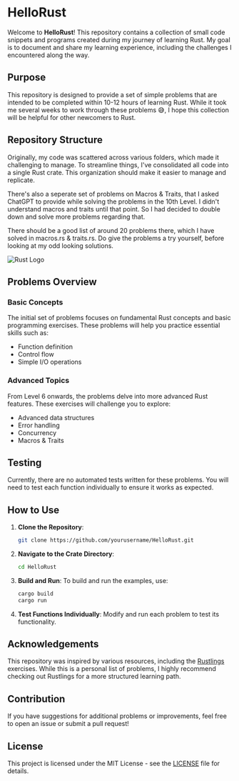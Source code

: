 <!-- # HelloRust
This repository contains small code snippets and programs that I created while learning Rust. I plan to write a blog post detailing my learning journey and methods, which will document the challenges I faced.

The repository features simple problems that I defined with the help of ChatGPT. Initially, my code was scattered across various folders and somewhat disorganized. To streamline things, I’ve consolidated everything into a Rust crate for easier management and replication.

<img src="https://w7.pngwing.com/pngs/114/914/png-transparent-rust-programming-language-logo-machine-learning-haskell-crab-animals-cartoon-crab-thumbnail.png">

Here's the list of problems that are very simple and be completed within 10-12 hours of learning Rust (Although it took me some weeks😅). Hope it helps the newbie! This isn't like [Rustlings](https://github.com/rust-lang/rustlings), which is another awesome thing, but this is just a personal list.

### Regarding the Problems
**Basic Concepts**: The initial problems are designed to cover fundamental Rust concepts and basic programming exercises, focusing on core skills like function definition, control flow, and simple I/O operations.

**Advanced Topics**: Later levels of the exercises, particularly from Level 6 onwards, explore more advanced Rust features.

>Currently the Tests are not written. So you have to test the function individually. -->

# HelloRust

Welcome to **HelloRust**! This repository contains a collection of small code snippets and programs created during my journey of learning Rust. My goal is to document and share my learning experience, including the challenges I encountered along the way.

## Purpose

This repository is designed to provide a set of simple problems that are intended to be completed within 10-12 hours of learning Rust. While it took me several weeks to work through these problems 😅, I hope this collection will be helpful for other newcomers to Rust.

## Repository Structure

Originally, my code was scattered across various folders, which made it challenging to manage. To streamline things, I've consolidated all code into a single Rust crate. This organization should make it easier to manage and replicate.

There's also a seperate set of problems on Macros & Traits, that I asked ChatGPT to provide while solving the problems in the 10th Level. I didn't understand macros and traits until that point. So I had decided to double down and solve more problems regarding that.

There should be a good list of around 20 problems there, which I have solved in macros.rs & traits.rs. Do give the problems a try yourself, before looking at my odd looking solutions.

![Rust Logo](https://w7.pngwing.com/pngs/114/914/png-transparent-rust-programming-language-logo-machine-learning-haskell-crab-animals-cartoon-crab-thumbnail.png)

## Problems Overview

### Basic Concepts

The initial set of problems focuses on fundamental Rust concepts and basic programming exercises. These problems will help you practice essential skills such as:

- Function definition
- Control flow
- Simple I/O operations

### Advanced Topics

From Level 6 onwards, the problems delve into more advanced Rust features. These exercises will challenge you to explore:

- Advanced data structures
- Error handling
- Concurrency
- Macros & Traits

## Testing

Currently, there are no automated tests written for these problems. You will need to test each function individually to ensure it works as expected.

## How to Use

1. **Clone the Repository**: 
   ```sh
   git clone https://github.com/yourusername/HelloRust.git
   ```

2. **Navigate to the Crate Directory**:
   ```sh
   cd HelloRust
   ```

3. **Build and Run**:
   To build and run the examples, use:
   ```sh
   cargo build
   cargo run
   ```

4. **Test Functions Individually**: Modify and run each problem to test its functionality.

## Acknowledgements

This repository was inspired by various resources, including the [Rustlings](https://github.com/rust-lang/rustlings) exercises. While this is a personal list of problems, I highly recommend checking out Rustlings for a more structured learning path.

## Contribution

If you have suggestions for additional problems or improvements, feel free to open an issue or submit a pull request!

## License

This project is licensed under the MIT License - see the [LICENSE](https://github.com/aws/mit-0) file for details.
